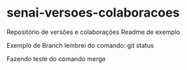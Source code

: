 # senai-versoes-colaboracoes
Repositório de versões e colaborações
Readme de exemplo

Exemplo de Branch
lembrei do comando: git status

Fazendo teste do comando merge